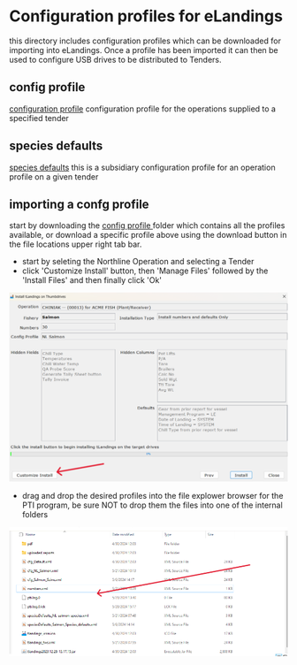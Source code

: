 # Configuration profiles for eLandings
this directory includes configuration profiles which can be downloaded for importing into eLandings. Once a profile has been imported it can then be used to configure USB drives to be distributed to Tenders.

## config profile
[configuration profile](../config/cfg_NL_Salmon.xml) configuration profile for the operations supplied to a specified tender

## species defaults
[species defaults](../config/speciesDefaults_NL-salmon-species.xml) this is a subsidiary configuration profile for an operation profile on a given tender

## importing a confg profile
start by downloading the <a href="https://github.com/purpleponker/Northline_eLandings/raw/main/data/config.zip" download="config.zip"> config profile </a> folder which contains all the profiles available, or download a specific profile above using the download button in the file locations upper right tab bar.
- start by seleting the Northline Operation and selecting a Tender
- click 'Customize Install' button, then 'Manage Files' followed by the 'Install Files' and then finally click 'Ok'

![custom install location](../imgs/import_profile.png)
- drag and drop the desired profiles into the file explower browser for the PTI program, be sure NOT to drop them the files into one of the internal folders

![drag files here](../imgs/drag_here.png)

